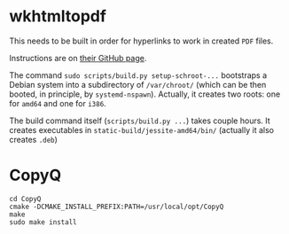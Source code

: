 
wkhtmltopdf
===========

This needs to be built in order for hyperlinks to work in created `PDF` files.

Instructions are on [their GitHub page](https://github.com/wkhtmltopdf/wkhtmltopdf/blob/master/INSTALL.md).

The command `sudo scripts/build.py setup-schroot-...`  bootstraps a Debian system into a subdirectory of `/var/chroot/` (which can be then
booted, in principle, by `systemd-nspawn`). Actually, it creates two roots: one for `amd64` and one for `i386`.

The build command itself (`scripts/build.py ...`) takes couple hours. It creates executables in `static-build/jessite-amd64/bin/` (actually
it also creates `.deb`)

CopyQ
=====

    cd CopyQ
    cmake -DCMAKE_INSTALL_PREFIX:PATH=/usr/local/opt/CopyQ
    make
    sudo make install


